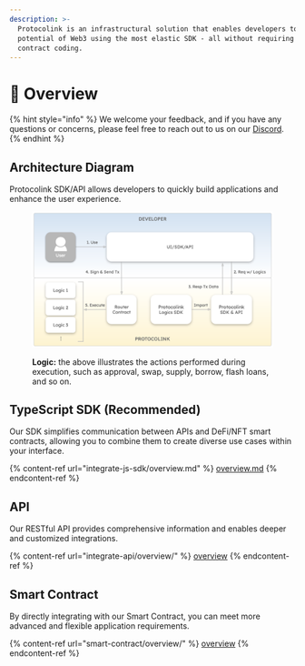 ```yaml
---
description: >-
  Protocolink is an infrastructural solution that enables developers to link the
  potential of Web3 using the most elastic SDK - all without requiring smart
  contract coding.
---
```


# 🔮 Overview

{% hint style="info" %}
We welcome your feedback, and if you have any questions or concerns, please feel free to reach out to us on our [Discord](https://discord.furucombo.app/).
{% endhint %}

## Architecture Diagram

Protocolink SDK/API allows developers to quickly build applications and enhance the user experience.

<figure><img src=".gitbook/assets/image (2).png" alt=""><figcaption><p><strong>Logic:</strong> the above illustrates the actions performed during execution, such as approval, swap, supply, borrow, flash loans, and so on.</p></figcaption></figure>

## TypeScript SDK (Recommended)

Our SDK simplifies communication between APIs and DeFi/NFT smart contracts, allowing you to combine them to create diverse use cases within your interface.

{% content-ref url="integrate-js-sdk/overview.md" %}
[overview.md](integrate-js-sdk/overview.md)
{% endcontent-ref %}

## API

Our RESTful API provides comprehensive information and enables deeper and customized integrations.

{% content-ref url="integrate-api/overview/" %}
[overview](integrate-api/overview/)
{% endcontent-ref %}

## Smart Contract

By directly integrating with our Smart Contract, you can meet more advanced and flexible application requirements.

{% content-ref url="smart-contract/overview/" %}
[overview](smart-contract/overview/)
{% endcontent-ref %}

